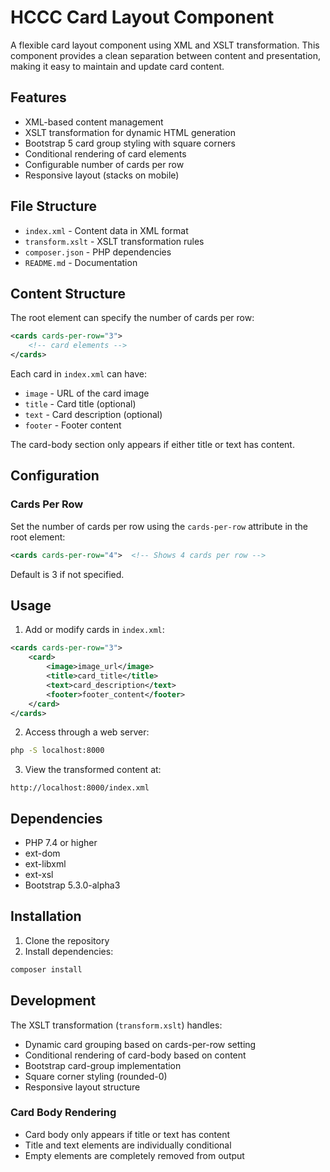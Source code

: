 # HCCC Card Layout Component

A flexible card layout component using XML and XSLT transformation. This component provides a clean separation between content and presentation, making it easy to maintain and update card content.

## Features

- XML-based content management
- XSLT transformation for dynamic HTML generation
- Bootstrap 5 card group styling with square corners
- Conditional rendering of card elements
- Configurable number of cards per row
- Responsive layout (stacks on mobile)

## File Structure

- `index.xml` - Content data in XML format
- `transform.xslt` - XSLT transformation rules
- `composer.json` - PHP dependencies
- `README.md` - Documentation

## Content Structure

The root element can specify the number of cards per row:
```xml
<cards cards-per-row="3">
    <!-- card elements -->
</cards>
```

Each card in `index.xml` can have:
- `image` - URL of the card image
- `title` - Card title (optional)
- `text` - Card description (optional)
- `footer` - Footer content

The card-body section only appears if either title or text has content.

## Configuration

### Cards Per Row
Set the number of cards per row using the `cards-per-row` attribute in the root element:
```xml
<cards cards-per-row="4">  <!-- Shows 4 cards per row -->
```
Default is 3 if not specified.

## Usage

1. Add or modify cards in `index.xml`:
```xml
<cards cards-per-row="3">
    <card>
        <image>image_url</image>
        <title>card_title</title>
        <text>card_description</text>
        <footer>footer_content</footer>
    </card>
</cards>
```

2. Access through a web server:
```bash
php -S localhost:8000
```

3. View the transformed content at:
```
http://localhost:8000/index.xml
```

## Dependencies

- PHP 7.4 or higher
- ext-dom
- ext-libxml
- ext-xsl
- Bootstrap 5.3.0-alpha3

## Installation

1. Clone the repository
2. Install dependencies:
```bash
composer install
```

## Development

The XSLT transformation (`transform.xslt`) handles:
- Dynamic card grouping based on cards-per-row setting
- Conditional rendering of card-body based on content
- Bootstrap card-group implementation
- Square corner styling (rounded-0)
- Responsive layout structure

### Card Body Rendering
- Card body only appears if title or text has content
- Title and text elements are individually conditional
- Empty elements are completely removed from output